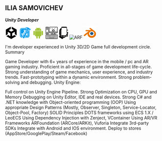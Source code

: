 ## ILIA SAMOVICHEV
***Unity Developer***

<img src="https://github.com/devicons/devicon/blob/master/icons/unity/unity-plain.svg" title="Unity" alt="Unity" width="40" height="40"/>  <img src="https://github.com/devicons/devicon/blob/master/icons/xcode/xcode-plain.svg" title="X-Code" alt="X-Code" width="40" height="40"/>  <img src="https://github.com/devicons/devicon/blob/master/icons/android/android-plain.svg" title="Android" alt="Android" width="40" height="40"/>  <img src="https://github.com/iLawnman/iLawnman/blob/main/computer-games.svg" alt="PC" width="40" height= "40"/>  <img src="https://github.com/iLawnman/iLawnman/blob/main/hand-holding-mobile-phone-icon.webp" alt="Mobile" width="30" height= "40"/>  <img src="https://user-images.githubusercontent.com/76126020/128593868-99520c87-2b52-46d8-8ed0-e14458115823.png" alt="ARF" width="80" height= "40"/>  <img src="https://raw.githubusercontent.com/devicons/devicon/v2.15.1/icons/blender/blender-original.svg" alt="Blender" width="40" height= "40"/>


I'm developer experienced in Unity 3D/2D Game full development circle.
Summary

Game Developer with 6+ years of experience in the mobile / pc and AR gaming industry.
Proficient in all-stages of game development life-cycle.
Strong understanding of game mechanics, user experience, and industry trends.
Fast-prototyping within a dynamic environment.
Strong problem-solving and debugging.
Unity Engine:

Full control on Unity Engine Pipeline.
Strong Optimization on CPU, GPU and Memory
Debugging on Unity Editor, IDE and real devices.
Strong C# and .NET knowledge with Object-oriented programming (OOP)
Using appropriate Design Patterns (Mostly, Observer, Singleton, Service-Locator, Object-Pool, Factory)
SOLID Principles
DOTS frameworks using ECS 1.X / LeoECS
Using Dependency Injection with Zenject, VContainer
Using AR/VR Frameworks ARFoundation (ARCore/ARKit), Vuforia
Integrate 3rd-party SDKs
Integrate with Android and IOS environment.
Deploy to stores (AppStore/GooglePlay/Steam/Facebook)
